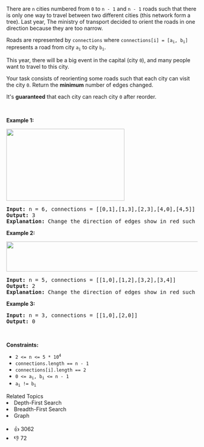 <p>There are <code>n</code> cities numbered from <code>0</code> to <code>n - 1</code> and <code>n - 1</code> roads such that there is only one way to travel between two different cities (this network form a tree). Last year, The ministry of transport decided to orient the roads in one direction because they are too narrow.</p>

<p>Roads are represented by <code>connections</code> where <code>connections[i] = [a<sub>i</sub>, b<sub>i</sub>]</code> represents a road from city <code>a<sub>i</sub></code> to city <code>b<sub>i</sub></code>.</p>

<p>This year, there will be a big event in the capital (city <code>0</code>), and many people want to travel to this city.</p>

<p>Your task consists of reorienting some roads such that each city can visit the city <code>0</code>. Return the <strong>minimum</strong> number of edges changed.</p>

<p>It's <strong>guaranteed</strong> that each city can reach city <code>0</code> after reorder.</p>

<p>&nbsp;</p> 
<p><strong class="example">Example 1:</strong></p> 
<img alt="" src="https://assets.leetcode.com/uploads/2020/05/13/sample_1_1819.png" style="width: 311px; height: 189px;" /> 
<pre>
<strong>Input:</strong> n = 6, connections = [[0,1],[1,3],[2,3],[4,0],[4,5]]
<strong>Output:</strong> 3
<strong>Explanation: </strong>Change the direction of edges show in red such that each node can reach the node 0 (capital).
</pre>

<p><strong class="example">Example 2:</strong></p> 
<img alt="" src="https://assets.leetcode.com/uploads/2020/05/13/sample_2_1819.png" style="width: 509px; height: 79px;" /> 
<pre>
<strong>Input:</strong> n = 5, connections = [[1,0],[1,2],[3,2],[3,4]]
<strong>Output:</strong> 2
<strong>Explanation: </strong>Change the direction of edges show in red such that each node can reach the node 0 (capital).
</pre>

<p><strong class="example">Example 3:</strong></p>

<pre>
<strong>Input:</strong> n = 3, connections = [[1,0],[2,0]]
<strong>Output:</strong> 0
</pre>

<p>&nbsp;</p> 
<p><strong>Constraints:</strong></p>

<ul> 
 <li><code>2 &lt;= n &lt;= 5 * 10<sup>4</sup></code></li> 
 <li><code>connections.length == n - 1</code></li> 
 <li><code>connections[i].length == 2</code></li> 
 <li><code>0 &lt;= a<sub>i</sub>, b<sub>i</sub> &lt;= n - 1</code></li> 
 <li><code>a<sub>i</sub> != b<sub>i</sub></code></li> 
</ul>

<div><div>Related Topics</div><div><li>Depth-First Search</li><li>Breadth-First Search</li><li>Graph</li></div></div><br><div><li>👍 3062</li><li>👎 72</li></div>